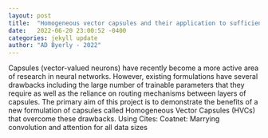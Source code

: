 ```yaml
---
layout: post
title:  "Homogeneous vector capsules and their application to sufficient and complete data"
date:   2022-06-20 23:00:52 -0400
categories: jekyll update
author: "AD Byerly - 2022"
---
```

Capsules (vector-valued neurons) have recently become a more active area of research in neural networks. However, existing formulations have several drawbacks including the large number of trainable parameters that they require as well as the reliance on routing mechanisms between layers of capsules. The primary aim of this project is to demonstrate the benefits of a new formulation of capsules called Homogeneous Vector Capsules (HVCs) that overcome these drawbacks. Using 
Cites: Coatnet: Marrying convolution and attention for all data sizes